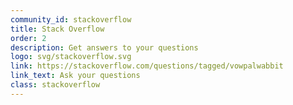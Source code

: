 ```yaml
---
community_id: stackoverflow
title: Stack Overflow
order: 2
description: Get answers to your questions
logo: svg/stackoverflow.svg
link: https://stackoverflow.com/questions/tagged/vowpalwabbit
link_text: Ask your questions
class: stackoverflow
---
```

